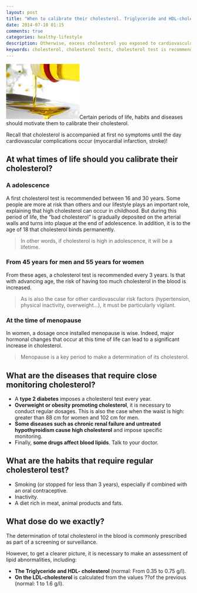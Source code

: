 ```yaml
---
layout: post
title: "When to calibrate their cholesterol. Triglyceride and HDL-cholesterol"
date: 2014-07-10 01:15
comments: true
categories: healthy-lifestyle
description: Otherwise, excess cholesterol you exposed to cardiovascular disease due to a thickening of the artery walls.
keywords: cholesterol, cholesterol tests, cholesterol test is recommended, cholesterol in the blood
---
```

<p><img class="left" src="/images/when-to-calibrate-their-cholesterol-triglyceride-and-hdl-cholesterol/0.jpg" width="200" height="150" title="cholesterol, cholesterol tests" alt="When to calibrate their cholesterol, Triglyceride and HDL-cholesterol">Certain periods of life, habits and diseases should motivate them to calibrate their cholesterol.</p>

<p>Recall that cholesterol is accompanied at first no symptoms until the day cardiovascular complications occur (myocardial infarction, stroke)!</p>

<!--more-->


<h2>At what times of life should you calibrate their cholesterol?</h2>

<h3>A adolescence</h3>

<p>A first cholesterol test is recommended between 16 and 30 years. Some people are more at risk than others and our lifestyle plays an important role, explaining that high cholesterol can occur in childhood. But during this period of life, the &ldquo;bad cholesterol&rdquo; is gradually deposited on the arterial walls and turns into plaque at the end of adolescence. In addition, it is to the age of 18 that cholesterol binds permanently.</p>

<blockquote><p>In other words, if cholesterol is high in adolescence, it will be a lifetime.</p></blockquote>

<h3>From 45 years for men and 55 years for women</h3>

<p>From these ages, a cholesterol test is recommended every 3 years. Is that with advancing age, the risk of having too much cholesterol in the blood is increased.</p>

<blockquote><p>As is also the case for other cardiovascular risk factors (hypertension, physical inactivity, overweight&hellip;), it must be particularly vigilant.</p></blockquote>

<h3>At the time of menopause</h3>

<p>In women, a dosage once installed menopause is wise. Indeed, major hormonal changes that occur at this time of life can lead to a significant increase in cholesterol.</p>

<blockquote><p>Menopause is a key period to make a determination of its cholesterol.</p></blockquote>

<h2>What are the diseases that require close monitoring cholesterol?</h2>

<ul>
<li>A <strong>type 2 diabetes</strong> imposes a cholesterol test every year.</li>
<li><strong>Overweight or obesity promoting cholesterol</strong>, it is necessary to conduct regular dosages. This is also the case when the waist is high: greater than 88 cm for women and 102 cm for men.</li>
<li><strong>Some diseases such as chronic renal failure and untreated hypothyroidism cause high cholesterol</strong> and impose specific monitoring.</li>
<li>Finally, <strong>some drugs affect blood lipids</strong>. Talk to your doctor.</li>
</ul>


<h2>What are the habits that require regular cholesterol test?</h2>

<ul>
<li>Smoking (or stopped for less than 3 years), especially if combined with an oral contraceptive.</li>
<li>Inactivity.</li>
<li>A diet rich in meat, animal products and fats.</li>
</ul>


<h2>What dose do we exactly?</h2>

<p>The determination of total cholesterol in the blood is commonly prescribed as part of a screening or surveillance.</p>

<p>However, to get a clearer picture, it is necessary to make an assessment of lipid abnormalities, including:</p>

<ul>
<li><strong>The Triglyceride and HDL- cholesterol</strong> (normal: From 0.35 to 0.75 g/l).</li>
<li><strong>On the LDL-cholesterol</strong> is calculated from the values ??of the previous (normal: 1 to 1.6 g/l).</li>
</ul>
